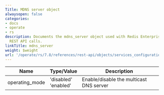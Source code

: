 ```yaml
---
Title: MDNS server object
alwaysopen: false
categories:
- docs
- operate
- rs
description: Documents the mdns_server object used with Redis Enterprise Software
  REST API calls.
linkTitle: mdns_server
weight: $weight
url: '/operate/rs/7.8/references/rest-api/objects/services_configuration/mdns_server/'
---
```


| Name | Type/Value | Description |
|------|------------|-------------|
| operating_mode | 'disabled'<br />'enabled' | Enable/disable the multicast DNS server |
